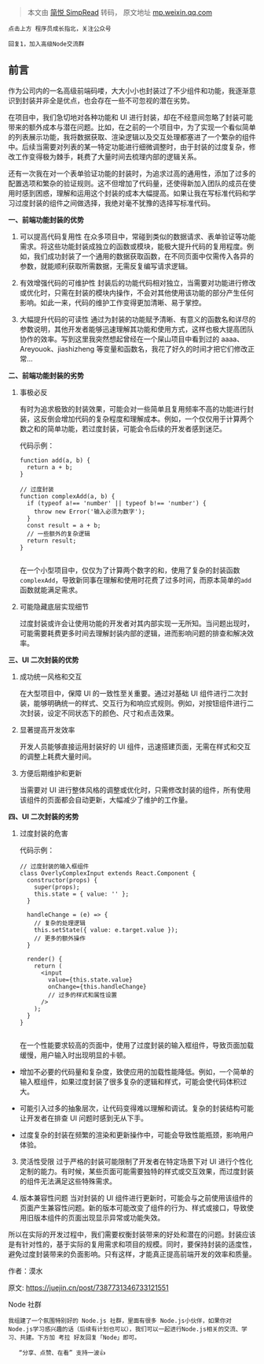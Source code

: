 > 本文由 [简悦 SimpRead](http://ksria.com/simpread/) 转码， 原文地址 [mp.weixin.qq.com](https://mp.weixin.qq.com/s/DluzSjRRWXYKpycXJi5Dig)

```
点击上方 程序员成长指北，关注公众号

回复1，加入高级Node交流群

```

前言
--------------------------------------------------

作为公司内的一名高级前端码喽，大大小小也封装过了不少组件和功能，我逐渐意识到封装并非全是优点，也会存在一些不可忽视的潜在劣势。

在项目中，我们急切地对各种功能和 UI 进行封装，却在不经意间忽略了封装可能带来的额外成本与潜在问题。比如，在之前的一个项目中，为了实现一个看似简单的列表展示功能，我将数据获取、渲染逻辑以及交互处理都塞进了一个繁杂的组件中。后续当需要对列表的某一特定功能进行细微调整时，由于封装的过度复杂，修改工作变得极为棘手，耗费了大量时间去梳理内部的逻辑关系。

还有一次我在对一个表单验证功能的封装时，为追求过高的通用性，添加了过多的配置选项和繁杂的验证规则。这不但增加了代码量，还使得新加入团队的成员在使用时感到困惑，理解和运用这个封装的成本大幅提高。如果让我在写标准代码和学习过度封装的组件之间做选择，我绝对毫不犹豫的选择写标准代码。

**一、前端功能封装的优势**

1.  可以提高代码复用性 在众多项目中，常碰到类似的数据请求、表单验证等功能需求。将这些功能封装成独立的函数或模块，能极大提升代码的复用程度。例如，我们成功封装了一个通用的数据获取函数，在不同页面中仅需传入各异的参数，就能顺利获取所需数据，无需反复编写请求逻辑。
    
2.  有效增强代码的可维护性 封装后的功能代码相对独立，当需要对功能进行修改或优化时，只需在封装的模块内操作，不会对其他使用该功能的部分产生任何影响。如此一来，代码的维护工作变得更加清晰、易于掌控。
    
3.  大幅提升代码的可读性 通过为封装的功能赋予清晰、有意义的函数名和详尽的参数说明，其他开发者能够迅速理解其功能和使用方式，这样也极大提高团队协作的效率。写到这里我突然想起曾经在一个屎山项目中看到过的 aaaa、Areyouok、jiashizheng 等变量和函数名，我花了好久的时间才把它们修改正常...
    

**二、前端功能封装的劣势**

1.  事极必反
    
    有时为追求极致的封装效果，可能会对一些简单且复用频率不高的功能进行封装，这反倒会增加代码的复杂程度和理解成本。例如，一个仅仅用于计算两个数之和的简单功能，若过度封装，可能会令后续的开发者感到迷茫。
    
    代码示例：
    
    ```
    function add(a, b) {
      return a + b;
    }
    
    // 过度封装
    function complexAdd(a, b) {
      if (typeof a!== 'number' || typeof b!== 'number') {
        throw new Error('输入必须为数字');
      }
      const result = a + b;
      // 一些额外的复杂逻辑
      return result;
    }
    
    
    ```
    
    在一个小型项目中，仅仅为了计算两个数字的和，使用了复杂的封装函数`complexAdd`，导致新同事在理解和使用时花费了过多时间，而原本简单的`add`函数就能满足需求。
    
2.  可能隐藏底层实现细节
    
    过度封装或许会让使用功能的开发者对其内部实现一无所知。当问题出现时，可能需要耗费更多时间去理解封装内部的逻辑，进而影响问题的排查和解决效率。
    

**三、UI 二次封装的优势**

1.  成功统一风格和交互
    
    在大型项目中，保障 UI 的一致性至关重要。通过对基础 UI 组件进行二次封装，能够明确统一的样式、交互行为和响应式规则。例如，对按钮组件进行二次封装，设定不同状态下的颜色、尺寸和点击效果。
    
2.  显著提高开发效率
    
    开发人员能够直接运用封装好的 UI 组件，迅速搭建页面，无需在样式和交互的调整上耗费大量时间。
    
3.  方便后期维护和更新
    
    当需要对 UI 进行整体风格的调整或优化时，只需修改封装的组件，所有使用该组件的页面都会自动更新，大幅减少了维护的工作量。
    

**四、UI 二次封装的劣势**

1.  过度封装的危害
    
    代码示例：
    
    ```
    // 过度封装的输入框组件
    class OverlyComplexInput extends React.Component {
      constructor(props) {
        super(props);
        this.state = { value: '' };
      }
    
      handleChange = (e) => {
        // 复杂的处理逻辑
        this.setState({ value: e.target.value });
        // 更多的额外操作
      }
    
      render() {
        return (
          <input 
            value={this.state.value} 
            onChange={this.handleChange} 
            // 过多的样式和属性设置
          />
        );
      }
    }
    
    
    ```
    
    在一个性能要求较高的页面中，使用了过度封装的输入框组件，导致页面加载缓慢，用户输入时出现明显的卡顿。
    

*   增加不必要的代码量和复杂度，致使应用的加载性能降低。例如，一个简单的输入框组件，如果过度封装了很多复杂的逻辑和样式，可能会使代码体积过大。
    
*   可能引入过多的抽象层次，让代码变得难以理解和调试。复杂的封装结构可能让开发者在排查 UI 问题时感到无从下手。
    
*   过度复杂的封装在频繁的渲染和更新操作中，可能会导致性能瓶颈，影响用户体验。
    

3.  灵活性受限 过于严格的封装可能限制了开发者在特定场景下对 UI 进行个性化定制的能力。有时候，某些页面可能需要独特的样式或交互效果，而过度封装的组件无法满足这些特殊需求。
    
4.  版本兼容性问题 当对封装的 UI 组件进行更新时，可能会与之前使用该组件的页面产生兼容性问题。新的版本可能改变了组件的行为、样式或接口，导致使用旧版本组件的页面出现显示异常或功能失效。
    

所以在实际的开发过程中，我们需要权衡封装带来的好处和潜在的问题。封装应该是有针对性的，基于实际的复用需求和项目的规模。同时，要保持封装的适度性，避免过度封装带来的负面影响。只有这样，才能真正提高前端开发的效率和质量。

作者：漠水  

原文: https://juejin.cn/post/7387731346733121551

Node 社群

```
我组建了一个氛围特别好的 Node.js 社群，里面有很多 Node.js小伙伴，如果你对Node.js学习感兴趣的话（后续有计划也可以），我们可以一起进行Node.js相关的交流、学习、共建。下方加 考拉 好友回复「Node」即可。

   “分享、点赞、在看” 支持一波👍

```